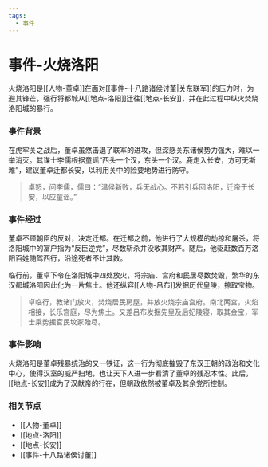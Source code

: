 ```yaml
---
tags:
  - 事件
---
```

# 事件-火烧洛阳

火烧洛阳是[[人物-董卓]]在面对[[事件-十八路诸侯讨董|关东联军]]的压力时，为避其锋芒，强行将都城从[[地点-洛阳]]迁往[[地点-长安]]，并在此过程中纵火焚烧洛阳城的暴行。

### 事件背景

在虎牢关之战后，董卓虽然击退了联军的进攻，但深感关东诸侯势力强大，难以一举消灭。其谋士李儒根据童谣“西头一个汉，东头一个汉。鹿走入长安，方可无斯难”，建议董卓迁都长安，以利用关中的险要地势进行防守。

> 卓怒，问李儒，儒曰：“温侯新败，兵无战心。不若引兵回洛阳，迁帝于长安，以应童谣。”

### 事件经过

董卓不顾朝臣的反对，决定迁都。在迁都之前，他进行了大规模的劫掠和屠杀，将洛阳城中的富户指为“反臣逆党”，尽数斩杀并没收其财产。随后，他驱赶数百万洛阳百姓随驾西行，沿途死者不计其数。

临行前，董卓下令在洛阳城中四处放火，将宗庙、宫府和民居尽数焚毁，繁华的东汉都城洛阳因此化为一片焦土。他还纵容[[人物-吕布]]发掘历代皇陵，掠取宝物。

> 卓临行，教诸门放火，焚烧居民房屋，并放火烧宗庙宫府。南北两宫，火焰相接，长乐宫庭，尽为焦土。又差吕布发掘先皇及后妃陵寝，取其金宝，军士乘势掘官民坟冢殆尽。

### 事件影响

火烧洛阳是董卓残暴统治的又一铁证，这一行为彻底摧毁了东汉王朝的政治和文化中心，使得汉室的威严扫地，也让天下人进一步看清了董卓的残忍本性。此后，[[地点-长安]]成为了汉献帝的行在，但朝政依然被董卓及其余党所控制。

### 相关节点
- [[人物-董卓]]
- [[地点-洛阳]]
- [[地点-长安]]
- [[事件-十八路诸侯讨董]]
